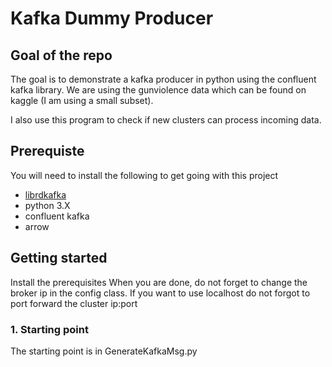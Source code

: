 # Kafka Dummy Producer

## Goal of the repo
The goal is to demonstrate a kafka producer in python using the confluent kafka library.
We are using the gunviolence data which can be found on kaggle (I am using a small subset).

I also use this program to check if new clusters can process incoming data.

## Prerequiste
You will need to install the following to get going with this project

* [librdkafka](https://github.com/edenhill/librdkafka)
* python 3.X
* confluent kafka
* arrow

## Getting started
Install the prerequisites
When you are done, do not forget to change the broker ip in the config class.
If you want to use localhost do not forgot to port forward the cluster ip:port

### 1. Starting point
The starting point is in GenerateKafkaMsg.py
